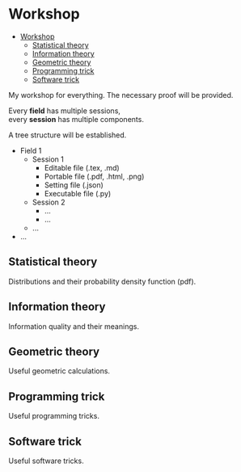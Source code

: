 # Workshop

- [Workshop](#workshop)
  - [Statistical theory](#statistical-theory)
  - [Information theory](#information-theory)
  - [Geometric theory](#geometric-theory)
  - [Programming trick](#programming-trick)
  - [Software trick](#software-trick)

My workshop for everything.
The necessary proof will be provided.

Every **field** has multiple sessions,  
every **session** has multiple components.

A tree structure will be established.

- Field 1
  - Session 1
    - Editable file (.tex, .md)
    - Portable file (.pdf, .html, .png)
    - Setting file (.json)
    - Executable file (.py)
  - Session 2
    - ...
    - ...
  - ...
- ...

## Statistical theory

Distributions and their probability density function (pdf).

## Information theory

Information quality and their meanings.

## Geometric theory

Useful geometric calculations.

## Programming trick

Useful programming tricks.

## Software trick

Useful software tricks.
